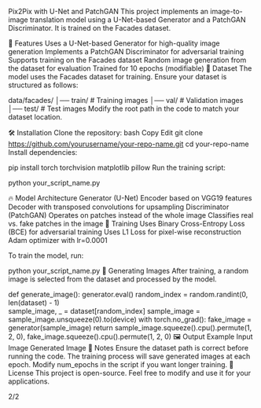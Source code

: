 Pix2Pix with U-Net and PatchGAN
This project implements an image-to-image translation model using a U-Net-based Generator and a PatchGAN Discriminator. It is trained on the Facades dataset.

📌 Features
Uses a U-Net-based Generator for high-quality image generation
Implements a PatchGAN Discriminator for adversarial training
Supports training on the Facades dataset
Random image generation from the dataset for evaluation
Trained for 10 epochs (modifiable)
📂 Dataset
The model uses the Facades dataset for training. Ensure your dataset is structured as follows:


data/facades/
│── train/    # Training images
│── val/      # Validation images
│── test/     # Test images
Modify the root path in the code to match your dataset location.

🛠 Installation
Clone the repository:
bash
Copy
Edit
git clone https://github.com/yourusername/your-repo-name.git
cd your-repo-name
Install dependencies:

pip install torch torchvision matplotlib pillow
Run the training script:

python your_script_name.py


🔥 Model Architecture
Generator (U-Net)
Encoder based on VGG19 features
Decoder with transposed convolutions for upsampling
Discriminator (PatchGAN)
Operates on patches instead of the whole image
Classifies real vs. fake patches in the image
🎯 Training
Uses Binary Cross-Entropy Loss (BCE) for adversarial training
Uses L1 Loss for pixel-wise reconstruction
Adam optimizer with lr=0.0001

To train the model, run:


python your_script_name.py
📸 Generating Images
After training, a random image is selected from the dataset and processed by the model.


def generate_image():
    generator.eval()
    random_index = random.randint(0, len(dataset) - 1)  
    sample_image, _ = dataset[random_index]
    sample_image = sample_image.unsqueeze(0).to(device)
    with torch.no_grad():
        fake_image = generator(sample_image)
    return sample_image.squeeze().cpu().permute(1, 2, 0), fake_image.squeeze().cpu().permute(1, 2, 0)
🖼 Output Example
Input Image	Generated Image
📌 Notes
Ensure the dataset path is correct before running the code.
The training process will save generated images at each epoch.
Modify num_epochs in the script if you want longer training.
📜 License
This project is open-source. Feel free to modify and use it for your applications.



2/2







